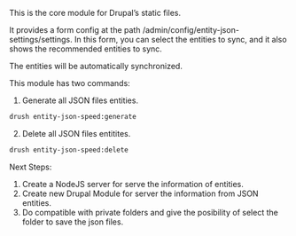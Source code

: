 This is the core module for Drupal’s static files.

It provides a form config at the path /admin/config/entity-json-settings/settings. In this form, you can select the entities to sync, and it also shows the recommended entities to sync.

The entities will be automatically synchronized.


This module has two commands:


1. Generate all JSON files entities.
```bash
drush entity-json-speed:generate
```
2. Delete all JSON files entitites.
```bash
drush entity-json-speed:delete
```

Next Steps:

1. Create a NodeJS server for serve the information of entities.
2. Create new Drupal Module for server the information from JSON entities.
3. Do compatible with private folders and give the posibility of select the folder to save the json files.